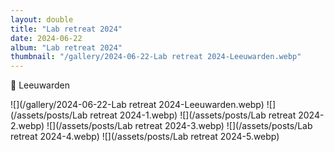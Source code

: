 ```yaml
---
layout: double
title: "Lab retreat 2024"
date: 2024-06-22
album: "Lab retreat 2024"
thumbnail: "/gallery/2024-06-22-Lab retreat 2024-Leeuwarden.webp"
---
```


 📌 Leeuwarden
 
![](/gallery/2024-06-22-Lab retreat 2024-Leeuwarden.webp)
![](/assets/posts/Lab retreat 2024-1.webp)
![](/assets/posts/Lab retreat 2024-2.webp)
![](/assets/posts/Lab retreat 2024-3.webp)
![](/assets/posts/Lab retreat 2024-4.webp)
![](/assets/posts/Lab retreat 2024-5.webp)

